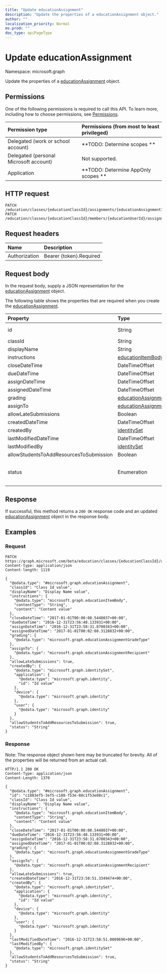 ```yaml
---
title: "Update educationAssignment"
description: "Update the properties of a educationAssignment object."
author: ""
localization_priority: Normal
ms.prod: ""
doc_type: apiPageType
---
```


# Update educationAssignment

Namespace: microsoft.graph

Update the properties of a [educationAssignment](../resources/educationassignment.md) object.

## Permissions
One of the following permissions is required to call this API. To learn more, including how to choose permissions, see [Permissions](/concepts/permissions-reference.md).

|Permission type|Permissions (from most to least privileged)|
|:---|:---|
|Delegated (work or school account)|**TODO: Determine scopes **|
|Delegated (personal Microsoft account)|Not supported.|
|Application|**TODO: Determine AppOnly scopes **|

## HTTP request
<!-- {
  "blockType": "ignored"
}
-->
``` http
PATCH /education/classes/{educationClassId}/assignments/{educationAssignmentId}
PATCH /education/classes/{educationClassId}/members/{educationUserId}/assignments/{educationAssignmentId}
```

## Request headers
|Name|Description|
|:---|:---|
|Authorization|Bearer {token}.Required|

## Request body
In the request body, supply a JSON representation for the [educationAssignment](../resources/educationassignment.md) object.

The following table shows the properties that are required when you create the [educationAssignment](../resources/educationassignment.md).

|Property|Type|Description|
|:---|:---|:---|
|id|String| Inherited from [entity](../resources/entity.md)|
|classId|String||
|displayName|String||
|instructions|[educationItemBody](../resources/educationitembody.md)||
|closeDateTime|DateTimeOffset||
|dueDateTime|DateTimeOffset||
|assignDateTime|DateTimeOffset||
|assignedDateTime|DateTimeOffset||
|grading|[educationAssignmentGradeType](../resources/educationassignmentgradetype.md)||
|assignTo|[educationAssignmentRecipient](../resources/educationassignmentrecipient.md)||
|allowLateSubmissions|Boolean||
|createdDateTime|DateTimeOffset||
|createdBy|[identitySet](../resources/identityset.md)||
|lastModifiedDateTime|DateTimeOffset||
|lastModifiedBy|[identitySet](../resources/identityset.md)||
|allowStudentsToAddResourcesToSubmission|Boolean||
|status|Enumeration| Possible values are: `draft`, `published`, `assigned`, `unknownFutureValue`.|



## Response
If successful, this method returns a `200 OK` response code and an updated [educationAssignment](../resources/educationassignment.md) object in the response body.

## Examples

### Request
<!-- {
  "blockType": "request",
  "name": "update_educationassignment"
}
-->
``` http
PATCH https://graph.microsoft.com/beta/education/classes/{educationClassId}/assignments/{educationAssignmentId}
Content-type: application/json
Content-length: 1119

{
  "@odata.type": "#microsoft.graph.educationAssignment",
  "classId": "Class Id value",
  "displayName": "Display Name value",
  "instructions": {
    "@odata.type": "microsoft.graph.educationItemBody",
    "contentType": "String",
    "content": "Content value"
  },
  "closeDateTime": "2017-01-01T00:00:08.5448037+00:00",
  "dueDateTime": "2016-12-31T23:56:48.133931+00:00",
  "assignDateTime": "2016-12-31T23:58:31.8700343+00:00",
  "assignedDateTime": "2017-01-01T00:02:08.3128832+00:00",
  "grading": {
    "@odata.type": "microsoft.graph.educationAssignmentGradeType"
  },
  "assignTo": {
    "@odata.type": "microsoft.graph.educationAssignmentRecipient"
  },
  "allowLateSubmissions": true,
  "createdBy": {
    "@odata.type": "microsoft.graph.identitySet",
    "application": {
      "@odata.type": "microsoft.graph.identity",
      "id": "Id value"
    },
    "device": {
      "@odata.type": "microsoft.graph.identity"
    },
    "user": {
      "@odata.type": "microsoft.graph.identity"
    }
  },
  "allowStudentsToAddResourcesToSubmission": true,
  "status": "String"
}
```

### Response
Note: The response object shown here may be truncated for brevity. All of the properties will be returned from an actual call.
<!-- {
  "blockType": "response",
  "truncated": true
}
-->
``` http
HTTP/1.1 200 OK
Content-Type: application/json
Content-Length: 1370

{
  "@odata.type": "#microsoft.graph.educationAssignment",
  "id": "c1883ef5-3ef5-c188-f53e-88c1f53e88c1",
  "classId": "Class Id value",
  "displayName": "Display Name value",
  "instructions": {
    "@odata.type": "microsoft.graph.educationItemBody",
    "contentType": "String",
    "content": "Content value"
  },
  "closeDateTime": "2017-01-01T00:00:08.5448037+00:00",
  "dueDateTime": "2016-12-31T23:56:48.133931+00:00",
  "assignDateTime": "2016-12-31T23:58:31.8700343+00:00",
  "assignedDateTime": "2017-01-01T00:02:08.3128832+00:00",
  "grading": {
    "@odata.type": "microsoft.graph.educationAssignmentGradeType"
  },
  "assignTo": {
    "@odata.type": "microsoft.graph.educationAssignmentRecipient"
  },
  "allowLateSubmissions": true,
  "createdDateTime": "2016-12-31T23:58:51.3349474+00:00",
  "createdBy": {
    "@odata.type": "microsoft.graph.identitySet",
    "application": {
      "@odata.type": "microsoft.graph.identity",
      "id": "Id value"
    },
    "device": {
      "@odata.type": "microsoft.graph.identity"
    },
    "user": {
      "@odata.type": "microsoft.graph.identity"
    }
  },
  "lastModifiedDateTime": "2016-12-31T23:58:51.0089696+00:00",
  "lastModifiedBy": {
    "@odata.type": "microsoft.graph.identitySet"
  },
  "allowStudentsToAddResourcesToSubmission": true,
  "status": "String"
}
```

